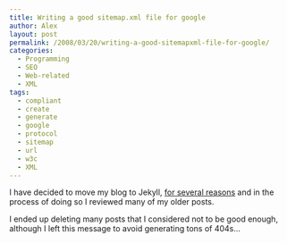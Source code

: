 ```yaml
---
title: Writing a good sitemap.xml file for google
author: Alex
layout: post
permalink: /2008/03/20/writing-a-good-sitemapxml-file-for-google/
categories:
  - Programming
  - SEO
  - Web-related
  - XML
tags:
  - compliant
  - create
  - generate
  - google
  - protocol
  - sitemap
  - url
  - w3c
  - XML
---
```

 

I have decided to move my blog to Jekyll, [for several reasons](http://carlboettiger.info/2012/05/01/Jekyll-vs-Wordpress.html) and in the process of doing so I reviewed many of my older posts.

I ended up deleting many posts that I considered not to be good enough, although I left this message to avoid generating tons of 404s... 